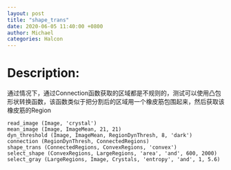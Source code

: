```yaml
---
layout: post
title: "shape_trans"
date: 2020-06-05 11:40:00 +0800
author: Michael
categories: Halcon
---
```


# Description:

通过情况下，通过Connection函数获取的区域都是不规则的，测试可以使用凸包形状转换函数，该函数类似于把分割后的区域用一个橡皮筋包围起来，然后获取该橡皮筋的Region

	read_image (Image, 'crystal')
	mean_image (Image, ImageMean, 21, 21)
	dyn_threshold (Image, ImageMean, RegionDynThresh, 8, 'dark')
	connection (RegionDynThresh, ConnectedRegions)
	shape_trans (ConnectedRegions, ConvexRegions, 'convex')
	select_shape (ConvexRegions, LargeRegions, 'area', 'and', 600, 2000)
	select_gray (LargeRegions, Image, Crystals, 'entropy', 'and', 1, 5.6)
